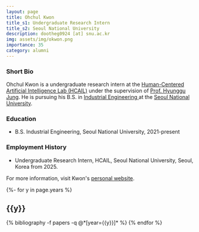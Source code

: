 ```yaml
---
layout: page
title: Ohchul Kwon
title_s1: Undergraduate Research Intern
title_s2: Seoul National University
description: dootheg0924 [at] snu.ac.kr
img: assets/img/okwon.png
importance: 35
category: alumni
---
```


### Short Bio
<p>Ohchul Kwon is a undergraduate research intern at the <a href="https://hcail.snu.ac.kr">Human-Centered Artificial Intelligence Lab (HCAIL)</a> under the supervision of <a href="http://hyunggujung.com">Prof. Hyunggu Jung</a>.
He is pursuing his B.S. in <a href="https://ie.snu.ac.kr/">Industrial Engineering </a>at the <a href="https://www.snu.ac.kr/">Seoul National University</a>.</p>

### Education
<ul>
<li>B.S. Industrial Engineering, Seoul National University, 2021-present</li>
</ul>

### Employment History
<ul>
<li>Undergraduate Research Intern, HCAIL, Seoul National University, Seoul, Korea from 2025.</li>
</ul>

For more information, visit Kwon's [personal website](https://dootheg0924.github.io/).

<!-- _pages/publications.md -->
<div class="publications">

{%- for y in page.years %}
  <h2 class="year">{{y}}</h2>
  {% bibliography -f papers -q @*[year={{y}}]* %}
{% endfor %}

</div>
